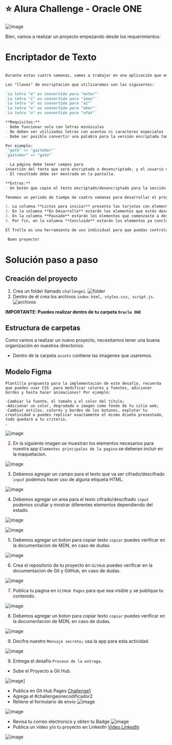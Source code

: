  # ⭐️ Alura Challenge - Oracle ONE  

 ![image](/assets/logoAlura.png)

Bien, vamos a realizar un proyecto empezando desde los requerimientos:

# Encriptador de Texto

```markdown

Durante estas cuatro semanas, vamos a trabajar en una aplicación que encripta textos, así podrás intercambiar mensajes secretos con otras personas que sepan el secreto de la encriptación utilizada.

Las "llaves" de encriptación que utilizaremos son las siguientes:

`La letra "e" es convertida para "enter"`
`La letra "i" es convertida para "imes"`
`La letra "a" es convertida para "ai"`
`La letra "o" es convertida para "ober"`
`La letra "u" es convertida para "ufat"`

**Requisitos:**
- Debe funcionar solo con letras minúsculas
- No deben ser utilizados letras con acentos ni caracteres especiales
- Debe ser posible convertir una palabra para la versión encriptada también devolver una palabra encriptada para su versión original. 

Por ejemplo:
`"gato" => "gaitober"`
`gaitober" => "gato"`

- La página debe tener campos para 
inserción del texto que será encriptado o desencriptado, y el usuario debe poder escoger entre as dos opciones.
- El resultado debe ser mostrado en la pantalla.

**Extras:**
- Un botón que copie el texto encriptado/desencriptado para la sección de transferencia, o sea que tenga la misma funcionalidad del `ctrl+C` o de la opción "copiar" del menú de las aplicaciones.

Tenemos un periodo de tiempo de cuatro semanas para desarrollar el proyecto y vamos a trabajar con el sistema ágil de desarrollo, utilizando el Trello de la siguiente forma: 

1. La columna **Listos para iniciar** presenta las tarjetas con elementos que aun no fueron desarrollados.
2. En la columna **En Desarrollo** estarán los elementos que estés desarrollando en el momento. Al iniciar una tarea, podrás mover la tarjeta que contiene dicha tarea para esta columna.
3. En la columna **Pausado** estarán los elementos que comenzaste a desarrollar, pero necesitaste parar por algún motivo.
4. Por fin, en la columna **Concluido** estarán los elementos ya concluidos.

El Trello es una herramienta de uso individual para que puedas controlar el progreso de tus actividades, pero no será evaluada.

 Buen proyecto!

```

# Solución paso a paso

## Creación del proyecto

1. Crea un folder llamado `challenge1`.
![folder](/assets/carpeta.png)
2. Dentro de él crea los archivos `index.html, styles.css, script.js`.
![archivos](/assets/archivos.png)

**IMPORTANTE: Puedes realizar dentro de tu carpeta `Oracle ONE`**

## Estructura de carpetas

Como vamos a realizar un nuevo proyecto, necesitamos tener una buena organización en nuestros directorios:
- Dentro de la carpeta `assets` contiene las imagenes que usaremos. 

## Modelo Figma

```
Plantilla propuesta para la implementación de este desafío, recuerda que puedes usar CSS  para modificar colores y fuentes, adicionar bordes y hasta hacer animaciones! Por ejemplo:

-Cambiar la fuente, el tamaño y el color del título;
-Adicionar un color, degradado o imagen como fondo de tu sitio web;
-Cambiar estilos, colores y bordes de los botones, explotar tu creatividad o puedes replicar exactamente el mismo diseño presentado, todo quedará a tu criterio.
. 
```
![image](/assets/Figma.png)

2. En la siguiente imagen se muestran los elementos necesarios para nuestra app `Elementos principales de la pagina` se deberan incluir en la maquetacion.

![image](/assets/elementos.png)

3. Debemos agregar un campo para el texto que va ser cifrado/descifrado `input` podemos hacer uso de alguna etiqueta HTML.

![image](/assets/input.png)

4. Debemos agregar un area para el texto cifrado/descifrado `input` podemos ocultar y mostrar diferentes elementos dependiendo del estado. 

![image](/assets/area1.png)

![image](/assets/area2.png)

5. Debemos agregar un boton para copiar texto `copiar` puedes verificar en la documentacion de MDN, en caso de dudas.  

![image](/assets/copiar.png)

6. Crea el repositorio de tu proyecto en `GitHub` puedes verificar en la documentacion de Git y GitHub, en caso de dudas.  

![image](/assets/github.png)

7. Publica tu pagina en  `GitHub Pages` para que sea visible y se publique tu contenido.  

![image](/assets/githubPages.png)

8. Debemos agregar un boton para copiar texto `copiar` puedes verificar en la documentacion de MDN, en caso de dudas.  

![image](/assets/copiar.png)

9. Decifra nuestro  `Mensaje secreto¡` usa la app para esta actividad.  

![image](/assets/mensaje.png)

9. Entrega el desafio `Proceso de la entrega`.
- Sube el Proyecto a Git Hub.

![image](/assets/github.png)]

- Publica en Git Hub Pages
  [Challenge1](https://github.com/gumodi35/Challenge-Oracle-One_Gualberto)
- Agrega el #challengeonecodificador2
- Rellene el formulario de envio 
![image](/assets/formulario.png)

![image](/assets/confirmacion.png)
- Revisa tu correo electronico y obten tu Badge
![image](/assets/insignia.png)
- Publica un video y/o tu proyecto en LinkedIn
[Video LinkedIn](https://www.linkedin.com/posts/gualbertomondi_oracle-challengeonecodificador2-developer-activity-6929910375639355392-S1NK?utm_source=linkedin_share&utm_medium=member_desktop_web)

![image](/assets/insignia2.png)